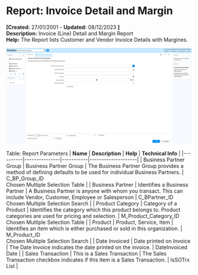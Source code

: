# Report: Invoice Detail and Margin

**[Created:** 27/01/2001 - **Updated:** 08/12/2023 **]**  
**Description:** Invoice (Line) Detail and Margin Report  
**Help:** The Report lists Customer and Vendor Invoice Details with Margines.  

![](/img/docs/manual/InvoiceDetailandMargin-Report_iDempiere_v12.0.0.png)

Table: Report Parameters
| **Name** | **Description** | **Help** | **Technical Info** |
|----------|---------------|-----------|--------------------|
| Business Partner Group | Business Partner Group | The Business Partner Group provides a method of defining defaults to be used for individual Business Partners. | C_BP_Group_ID<br/>Chosen Multiple Selection Table | 
| Business Partner  | Identifies a Business Partner | A Business Partner is anyone with whom you transact.  This can include Vendor, Customer, Employee or Salesperson | C_BPartner_ID<br/>Chosen Multiple Selection Search | 
| Product Category | Category of a Product | Identifies the category which this product belongs to.  Product categories are used for pricing and selection. | M_Product_Category_ID<br/>Chosen Multiple Selection Table | 
| Product | Product, Service, Item | Identifies an item which is either purchased or sold in this organization. | M_Product_ID<br/>Chosen Multiple Selection Search | 
| Date Invoiced | Date printed on Invoice | The Date Invoice indicates the date printed on the invoice. | DateInvoiced<br/>Date | 
| Sales Transaction | This is a Sales Transaction | The Sales Transaction checkbox indicates if this item is a Sales Transaction. | IsSOTrx<br/>List | 


